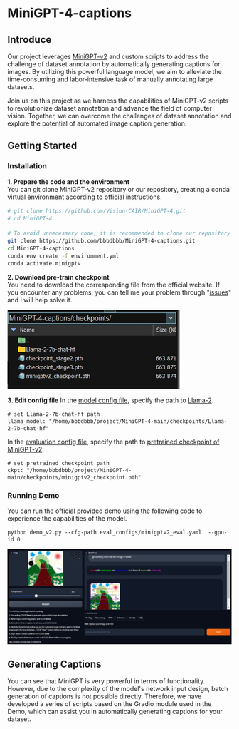 # MiniGPT-4-captions

## Introduce
Our project leverages [MiniGPT-v2](https://github.com/Vision-CAIR/MiniGPT-4) and custom scripts to address the challenge of dataset annotation by automatically generating captions for images. By utilizing this powerful language model, we aim to alleviate the time-consuming and labor-intensive task of manually annotating large datasets.  

Join us on this project as we harness the capabilities of MiniGPT-v2 scripts to revolutionize dataset annotation and advance the field of computer vision. Together, we can overcome the challenges of dataset annotation and explore the potential of automated image caption generation.  

## Getting Started
### Installation
**1. Prepare the code and the environment**  
You can git clone MiniGPT-v2 repository or our repository, creating a conda virtual environment according to official instructions.
```bash
# git clone https://github.com/Vision-CAIR/MiniGPT-4.git
# cd MiniGPT-4

# To avoid unnecessary code, it is recommended to clone our repository
git clone https://github.com/bbbdbbb/MiniGPT-4-captions.git
cd MiniGPT-4-captions
conda env create -f environment.yml
conda activate minigptv
```

**2. Download pre-train checkpoint**  
You need to download the corresponding file from the official website. If you encounter any problems, you can tell me your problem through "[issues](https://github.com/bbbdbbb/MiniGPT-4-captions/issues)" and I will help solve it.  

![](images/checkpoints.jpg)  

**3. Edit config file** 
In the [model config file](minigpt4/configs/models/minigpt_v2.yaml#L14), specify the path to [Llama-2](https://huggingface.co/meta-llama/Llama-2-7b-chat-hf).
```
# set Llama-2-7b-chat-hf path
llama_model: "/home/bbbdbbb/project/MiniGPT-4-main/checkpoints/Llama-2-7b-chat-hf"
```

In the [evaluation config file](eval_configs/minigptv2_eval.yaml#L8), specify the path to [pretrained checkpoint of MiniGPT-v2](https://drive.google.com/file/d/1aVbfW7nkCSYx99_vCRyP1sOlQiWVSnAl/view).  
```
# set pretrained checkpoint path
ckpt: "/home/bbbdbbb/project/MiniGPT-4-main/checkpoints/minigptv2_checkpoint.pth"
```

### Running Demo
You can run the official provided demo using the following code to experience the capabilities of the model.  
```
python demo_v2.py --cfg-path eval_configs/minigptv2_eval.yaml  --gpu-id 0
```
![](images/demo-v2.jpg)  


## Generating Captions
You can see that MiniGPT is very powerful in terms of functionality. However, due to the complexity of the model's network input design, batch generation of captions is not possible directly. Therefore, we have developed a series of scripts based on the Gradio module used in the Demo, which can assist you in automatically generating captions for your dataset. 

